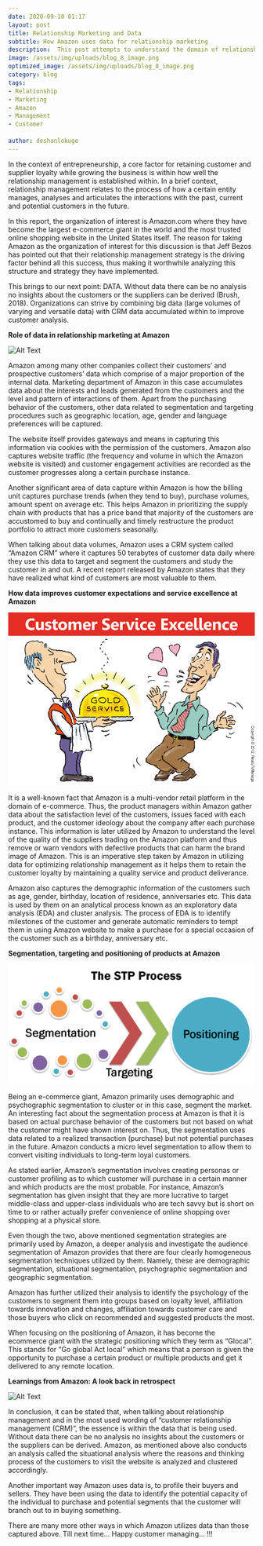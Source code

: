 ```yaml
---
date: 2020-09-10 01:17
layout: post
title: Relationship Marketing and Data
subtitle: How Amazon uses data for relationship marketing
description:  This post attempts to understand the domain of relationship marketing and practically understanding how Amazon succeeded in utilizing optimal e-commerce marketing strategies
image: /assets/img/uploads/blog_8_image.png
optimized_image: /assets/img/uploads/blog_8_image.png
category: blog
tags:
- Relationship
- Marketing
- Amazon
- Management
- Customer

author: deshanlokuge
---
```


In the context of entrepreneurship, a core factor for retaining customer and supplier loyalty while growing the business is within how well the relationship management is established within. In a brief context, relationship management relates to the process of how a certain entity manages, analyses and articulates the interactions with the past, current and potential customers in the future.

In this report, the organization of interest is Amazon.com where they have become the largest e-commerce giant in the world and the most trusted online shopping website in the United States itself. The reason for taking Amazon as the organization of interest for this discussion is that Jeff Bezos has pointed out that their relationship management strategy is the driving factor behind all this success, thus making it worthwhile analyzing this structure and strategy they have implemented.

This brings to our next point: DATA. Without data there can be no analysis no insights about the customers or the suppliers can be derived (Brush, 2018). Organizations can strive by combining big data (large volumes of varying and versatile data) with CRM data accumulated within to improve customer analysis.

**Role of data in relationship marketing at Amazon**

![Alt Text](https://media.giphy.com/media/qy3nxN4UJMb4c/giphy.gif)

Amazon among many other companies collect their customers’ and prospective customers’ data which comprise of a major proportion of the internal data. Marketing department of Amazon in this case accumulates data about the interests and leads generated from the customers and the level and pattern of interactions of them. Apart from the purchasing behavior of the customers, other data related to segmentation and targeting procedures such as geographic location, age, gender and language preferences will be captured.

The website itself provides gateways and means in capturing this information via cookies with the permission of the customers. Amazon also captures website traffic (the frequency and volume in which the Amazon website is visited) and customer engagement activities are recorded as the customer progresses along a certain purchase instance.

Another significant area of data capture within Amazon is how the billing unit captures purchase trends (when they tend to buy), purchase volumes, amount spent on average etc. This helps Amazon in prioritizing the supply chain with products that has a price band that majority of the customers are accustomed to buy and continually and timely restructure the product portfolio to attract more customers seasonally.

When talking about data volumes, Amazon uses a CRM system called “Amazon CRM” where it captures 50 terabytes of customer data daily where they use this data to target and segment the customers and study the customer in and out. A recent report released by Amazon states that they have realized what kind of customers are most valuable to them.



**How data improves customer expectations and service excellence at Amazon**

![blog_8_service_excellence](/assets/img/uploads/blog_8_service_excellence.png)

It is a well-known fact that Amazon is a multi-vendor retail platform in the domain of e-commerce. Thus, the product managers within Amazon gather data about the satisfaction level of the customers, issues faced with each product, and the customer ideology about the company after each purchase instance. This information is later utilized by Amazon to understand the level of the quality of the suppliers trading on the Amazon platform and thus remove or warn vendors with defective products that can harm the brand image of Amazon. This is an imperative step taken by Amazon in utilizing data for optimizing relationship management as it helps them to retain the customer loyalty by maintaining a quality service and product deliverance.

Amazon also captures the demographic information of the customers such as age, gender, birthday, location of residence, anniversaries etc. This data is used by them on an analytical process known as an exploratory data analysis (EDA) and cluster analysis. The process of EDA is to identify milestones of the customer and generate automatic reminders to tempt them in using Amazon website to make a purchase for a special occasion of the customer such as a birthday, anniversary etc.


**Segmentation, targeting and positioning of products at Amazon**

![blog_8_STP](/assets/img/uploads/blog_8_STP.png)

Being an e-commerce giant, Amazon primarily uses demographic and psychographic segmentation to cluster or in this case, segment the market. An interesting fact about the segmentation process at Amazon is that it is based on actual purchase behavior of the customers but not based on what the customer might have shown interest on. Thus, the segmentation uses data related to a realized transaction (purchase) but not potential purchases in the future. Amazon conducts a micro level segmentation to allow them to convert visiting individuals to long-term loyal customers.

As stated earlier, Amazon’s segmentation involves creating personas or customer profiling as to which customer will purchase in a certain manner and which products are the most probable. For instance, Amazon’s segmentation has given insight that they are more lucrative to target middle-class and upper-class individuals who are tech savvy but is short on time to or rather actually prefer convenience of online shopping over shopping at a physical store.

Even though the two, above mentioned segmentation strategies are primarily used by Amazon, a deeper analysis and investigate the audience segmentation of Amazon provides that there are four clearly homogeneous segmentation techniques utilized by them. Namely, these are demographic segmentation, situational segmentation, psychographic segmentation and geographic segmentation.

Amazon has further utilized their analysis to identify the psychology of the customers to segment them into groups based on loyalty level, affiliation towards innovation and changes, affiliation towards customer care and those buyers who click on recommended and suggested products the most.

When focusing on the positioning of Amazon, it has become the ecommerce giant with the strategic positioning which they term as “Glocal”. This stands for “Go global Act local” which means that a person is given the opportunity to purchase a certain product or multiple products and get it delivered to any remote location.


**Learnings from Amazon: A look back in retrospect**

![Alt Text](https://media.giphy.com/media/3oriePyXoWNJ5Gf8zu/giphy.gif)

In conclusion, it can be stated that, when talking about relationship management and in the most used wording of “customer relationship management (CRM)”, the essence is within the data that is being used. Without data there can be no analysis no insights about the customers or the suppliers can be derived.
Amazon, as mentioned above also conducts an analysis called the situational analysis where the reasons and thinking process of the customers to visit the website is analyzed and clustered accordingly.

Another important way Amazon uses data is, to profile their buyers and sellers. They have been using the data to identify the potential capacity of the individual to purchase and potential segments that the customer will branch out to in buying something.

There are many more other ways in which Amazon utilizes data than those captured above.
Till next time... Happy customer managing... !!!
